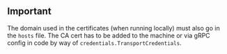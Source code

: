 ## Important

The domain used in the certificates (when running locally) must also go in the `hosts` file.
The CA cert has to be added to the machine or via gRPC config in code by way of `credentials.TransportCredentials`.
